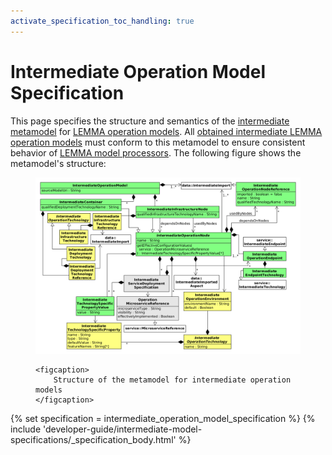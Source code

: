 ```yaml
---
activate_specification_toc_handling: true
---
```

# Intermediate Operation Model Specification

This page specifies the structure and semantics of the
[intermediate metamodel](../index.md) for
[LEMMA operation models](../../../user-guide/operation-modeling-language/index.md).
All
[obtained intermediate LEMMA operation models](../obtaining-intermediate-models/index.md)
must conform to this metamodel to ensure consistent behavior of
[LEMMA model processors](../../../user-guide/model-processing/index.md). The
following figure shows the metamodel's structure:

<figure>
    <a href="figures/metamodel.png">
        <img src="figures/metamodel.png" loading="lazy" />
    </a>

    <figcaption>
        Structure of the metamodel for intermediate operation models
    </figcaption>
</figure>

{% set specification = intermediate_operation_model_specification %}
{% include 'developer-guide/intermediate-model-specifications/_specification_body.html' %}
